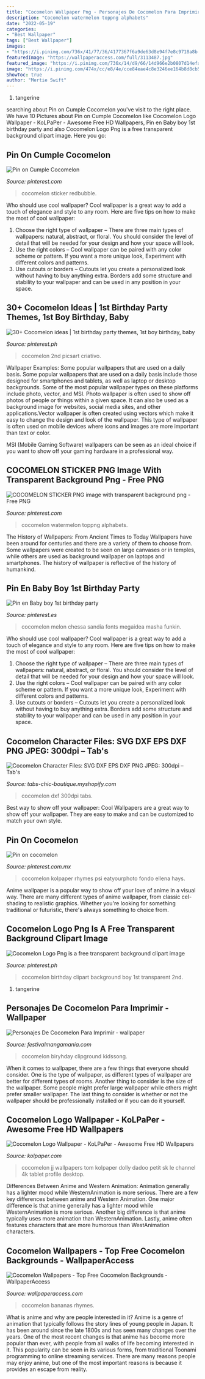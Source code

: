 ```yaml
---
title: "Cocomelon Wallpaper Png - Personajes De Cocomelon Para Imprimir"
description: "Cocomelon watermelon toppng alphabets"
date: "2022-05-19"
categories:
- "Best Wallpaper"
tags: ["Best Wallpaper"]
images:
- "https://i.pinimg.com/736x/41/77/36/4177367f6a9de63d8e94f7e8c9718a8b.jpg"
featuredImage: "https://wallpaperaccess.com/full/3113487.jpg"
featured_image: "https://i.pinimg.com/736x/14/d9/66/14d966e2b0807d14efaace1c5fedd106.jpg"
image: "https://i.pinimg.com/474x/cc/e8/4e/cce84eae4c8e3246ee164b8d8cb5a841.jpg"
ShowToc: true
author: "Mertie Swift"
---
```



1. tangerine 

	

		
searching about Pin on Cumple Cocomelon you've visit to the right place. We have 10 Pictures about Pin on Cumple Cocomelon like Cocomelon Logo Wallpaper - KoLPaPer - Awesome Free HD Wallpapers, Pin en Baby boy 1st birthday party and also Cocomelon Logo Png is a free transparent background clipart image. Here you go:
		
    
## Pin On Cumple Cocomelon

<img loading=lazy src="https://i.pinimg.com/736x/aa/23/58/aa23583a5b3fe745ed917391b85d5a6d.jpg" onerror="this.onerror=null;this.src='https://tse1.mm.bing.net/th?id=OIP.X8cLbMxOmL7LKHR765OyrAHaHa&amp;pid=15.1';" alt="Pin on Cumple Cocomelon">

_Source: pinterest.com_

>cocomelon sticker redbubble. 

	

Who should use cool wallpaper?
Cool wallpaper is a great way to add a touch of elegance and style to any room. Here are five tips on how to make the most of cool wallpaper: 
1) Choose the right type of wallpaper – There are three main types of wallpapers: natural, abstract, or floral. You should consider the level of detail that will be needed for your design and how your space will look. 
2) Use the right colors – Cool wallpaper can be paired with any color scheme or pattern. If you want a more unique look, Experiment with different colors and patterns. 
3) Use cutouts or borders – Cutouts let you create a personalized look without having to buy anything extra. Borders add some structure and stability to your wallpaper and can be used in any position in your space.

    
## 30+ Cocomelon Ideas | 1st Birthday Party Themes, 1st Boy Birthday, Baby

<img loading=lazy src="https://i.pinimg.com/474x/cc/e8/4e/cce84eae4c8e3246ee164b8d8cb5a841.jpg" onerror="this.onerror=null;this.src='https://tse3.mm.bing.net/th?id=OIP.UoC6vkNcTIsUNvCG6jR15wAAAA&amp;pid=15.1';" alt="30+ Cocomelon ideas | 1st birthday party themes, 1st boy birthday, baby">

_Source: pinterest.ph_

>cocomelon 2nd picsart criativo. 

	

Wallpaper Examples: Some popular wallpapers that are used on a daily basis.
Some popular wallpapers that are used on a daily basis include those designed for smartphones and tablets, as well as laptop or desktop backgrounds. Some of the most popular wallpaper types on these platforms include photo, vector, and MSI. 
Photo wallpaper is often used to show off photos of people or things within a given space. It can also be used as a background image for websites, social media sites, and other applications.Vector wallpaper is often created using vectors which make it easy to change the design and look of the wallpaper. This type of wallpaper is often used on mobile devices where icons and images are more important than text or color. 

MSI (Mobile Gaming Software) wallpapers can be seen as an ideal choice if you want to show off your gaming hardware in a professional way.

    
## COCOMELON STICKER PNG Image With Transparent Background Png - Free PNG

<img loading=lazy src="https://i.pinimg.com/736x/01/49/42/014942b4a99bb15cf3fd8d29e0e3b745.jpg" onerror="this.onerror=null;this.src='https://tse4.mm.bing.net/th?id=OIP.5abbByUcsGFiDY8Nv5G1rwHaHk&amp;pid=15.1';" alt="COCOMELON STICKER PNG image with transparent background png - Free PNG">

_Source: pinterest.com_

>cocomelon watermelon toppng alphabets. 

	

The History of Wallpapers: From Ancient Times to Today
Wallpapers have been around for centuries and there are a variety of them to choose from. Some wallpapers were created to be seen on large canvases or in temples, while others are used as background wallpaper on laptops and smartphones. The history of wallpaper is reflective of the history of humankind.

    
## Pin En Baby Boy 1st Birthday Party

<img loading=lazy src="https://i.pinimg.com/736x/41/77/36/4177367f6a9de63d8e94f7e8c9718a8b.jpg" onerror="this.onerror=null;this.src='https://tse4.mm.bing.net/th?id=OIP.5GEnDHc_Be3IgfJjcvL9GAHaLt&amp;pid=15.1';" alt="Pin en Baby boy 1st birthday party">

_Source: pinterest.es_

>cocomelon melon chessa sandía fonts megaidea masha funkin. 

	

Who should use cool wallpaper?
Cool wallpaper is a great way to add a touch of elegance and style to any room. Here are five tips on how to make the most of cool wallpaper: 
1) Choose the right type of wallpaper – There are three main types of wallpapers: natural, abstract, or floral. You should consider the level of detail that will be needed for your design and how your space will look. 
2) Use the right colors – Cool wallpaper can be paired with any color scheme or pattern. If you want a more unique look, Experiment with different colors and patterns. 
3) Use cutouts or borders – Cutouts let you create a personalized look without having to buy anything extra. Borders add some structure and stability to your wallpaper and can be used in any position in your space.

    
## Cocomelon Character Files: SVG DXF EPS DXF PNG JPEG: 300dpi – Tab&#039;s

<img loading=lazy src="https://cdn.shopify.com/s/files/1/0158/5191/3280/collections/Cocomelon_1200x1200.jpg?v=1598382692" onerror="this.onerror=null;this.src='https://tse1.mm.bing.net/th?id=OIP.lsv0OJnVvSx1xjFP860wlgHaD6&amp;pid=15.1';" alt="Cocomelon Character Files: SVG DXF EPS DXF PNG JPEG: 300dpi – Tab&#039;s">

_Source: tabs-chic-boutique.myshopify.com_

>cocomelon dxf 300dpi tabs. 

	

Best way to show off your wallpaper:
Cool Wallpapers are a great way to show off your wallpaper. They are easy to make and can be customized to match your own style.

    
## Pin On Cocomelon

<img loading=lazy src="https://i.pinimg.com/736x/48/68/c1/4868c174080c37722c7bc4e9c25a0280.jpg" onerror="this.onerror=null;this.src='https://tse2.mm.bing.net/th?id=OIP.E2ptG0u2DqXpinvp9Zmy8QHaFD&amp;pid=15.1';" alt="Pin on cocomelon">

_Source: pinterest.com.mx_

>cocomelon kolpaper rhymes psi eatyourphoto fondo ellena hays. 

	

Anime wallpaper is a popular way to show off your love of anime in a visual way. There are many different types of anime wallpaper, from classic cel-shading to realistic graphics. Whether you're looking for something traditional or futuristic, there's always something to choice from.

    
## Cocomelon Logo Png Is A Free Transparent Background Clipart Image

<img loading=lazy src="https://i.pinimg.com/736x/14/d9/66/14d966e2b0807d14efaace1c5fedd106.jpg" onerror="this.onerror=null;this.src='https://tse2.mm.bing.net/th?id=OIP.UMV3x4wF7UUc-y1L8DbQ1QHaHN&amp;pid=15.1';" alt="Cocomelon Logo Png is a free transparent background clipart image">

_Source: pinterest.ph_

>cocomelon birthday clipart background boy 1st transparent 2nd. 

	

1. tangerine 

    
## Personajes De Cocomelon Para Imprimir - Wallpaper

<img loading=lazy src="https://i.pinimg.com/originals/d2/9b/df/d29bdf33c7216cbff8449b217d7222eb.png" onerror="this.onerror=null;this.src='https://tse2.mm.bing.net/th?id=OIP.AQbN2JSCvzdO6sEiouMX8AAAAA&amp;pid=15.1';" alt="Personajes De Cocomelon Para Imprimir - wallpaper">

_Source: festivalmangamania.com_

>cocomelon biryhday clipground kidssong. 

	

When it comes to wallpaper, there are a few things that everyone should consider. One is the type of wallpaper, as different types of wallpaper are better for different types of rooms. Another thing to consider is the size of the wallpaper. Some people might prefer large wallpaper while others might prefer smaller wallpaper. The last thing to consider is whether or not the wallpaper should be professionally installed or if you can do it yourself.

    
## Cocomelon Logo Wallpaper - KoLPaPer - Awesome Free HD Wallpapers

<img loading=lazy src="https://www.kolpaper.com/wp-content/uploads/2021/03/Cocomelon-Logo-Wallpaper.png" onerror="this.onerror=null;this.src='https://tse2.mm.bing.net/th?id=OIP.TgBUn3ZS_qmwqagGDaRymwHaHa&amp;pid=15.1';" alt="Cocomelon Logo Wallpaper - KoLPaPer - Awesome Free HD Wallpapers">

_Source: kolpaper.com_

>cocomelon jj wallpapers tom kolpaper dolly dadoo petit sk le channel 4k tablet profile desktop. 

	

Differences Between Anime and Western Animation: Animation generally has a lighter mood while WesternAnimation is more serious.
There are a few key differences between anime and Western Animation. One major difference is that anime generally has a lighter mood while WesternAnimation is more serious. Another big difference is that anime typically uses more animation than WesternAnimation. Lastly, anime often features characters that are more humorous than WestAnimation characters.

    
## Cocomelon Wallpapers - Top Free Cocomelon Backgrounds - WallpaperAccess

<img loading=lazy src="https://wallpaperaccess.com/full/3113487.jpg" onerror="this.onerror=null;this.src='https://tse2.mm.bing.net/th?id=OIP.XSLEhgNZ1VpL1upBYmcOtwHaEK&amp;pid=15.1';" alt="Cocomelon Wallpapers - Top Free Cocomelon Backgrounds - WallpaperAccess">

_Source: wallpaperaccess.com_

>cocomelon bananas rhymes. 

	

What is anime and why are people interested in it?
Anime is a genre of animation that typically follows the story lines of young people in Japan. It has been around since the late 1800s and has seen many changes over the years. One of the most recent changes is that anime has become more popular than ever, with people from all walks of life becoming interested in it. This popularity can be seen in its various forms, from traditional Toonami programming to online streaming services. There are many reasons people may enjoy anime, but one of the most important reasons is because it provides an escape from reality.

